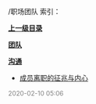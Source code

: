 /职场团队 索引：


**[上一级目录](/index.md)**

**[团队](/职场团队/团队/index.md)**

**[沟通](/职场团队/沟通/index.md)**

- [成员离职的征兆与内心](/职场团队/成员离职的征兆与内心.md)


<font size=2 color='grey'> 2020-02-10 05:06 </font>